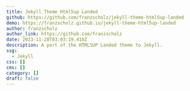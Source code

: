 ```yaml
---
title: Jekyll Theme Html5up Landed
github: https://github.com/franzscholz/jekyll-theme-html5up-landed
demo: https://franzscholz.github.io/jekyll-theme-html5up-landed
author: franzscholz
author_link: https://github.com/franzscholz
date: 2023-11-28T03:03:19.418Z
description: A port of the HTML5UP Landed theme to Jekyll.
ssg:
  - Jekyll
css: []
cms: []
category: []
draft: false
---
```

